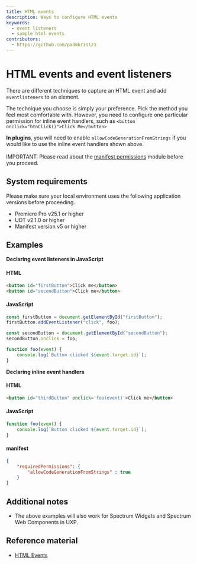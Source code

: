 ```yaml
---
title: HTML events
description: Ways to configure HTML events
keywords:
  - event listeners
  - sample html events
contributors:
  - https://github.com/padmkris123
---
```


# HTML events and event listeners

There are different techniques to capture an HTML event and add `eventlisteners` to an element.

The technique you choose is simply your preference. Pick the method you feel most comfortable with. However, you need to configure one particular permission for inline event handlers, such as `<button onclick="btnClick()">Click Me</button>`

<!--InlineAlert variant="info" slots="header, text1, text2"/-->

<!--Plugins and Scripts-->

**In plugins**, you will need to enable `allowCodeGenerationFromStrings` if you would like to use the inline event handlers shown above. <br></br>
IMPORTANT: Please read about the [manifest permissions](../../../plugins/concepts/manifest/#permissionsdefinition) module before you proceed.

<!--**In scripts**, since you cannot add inline event listeners, this permission is not applicable.-->

## System requirements

Please make sure your local environment uses the following application versions before proceeding.

- Premiere Pro v25.1 or higher
- UDT v2.1.0 or higher
- Manifest version v5 or higher

## Examples

**Declaring event listeners in JavaScript**

<CodeBlock slots="heading, code" repeat="2" languages="HTML, JavaScript" />

#### HTML

```html
<button id="firstButton">Click me</button>
<button id="secondButton">Click me</button>
```

#### JavaScript

```js
const firstButton = document.getElementById("firstButton");
firstButton.addEventListener("click", foo);

const secondButton = document.getElementById("secondButton");
secondButton.onclick = foo;

function foo(event) {
    console.log(`Button clicked ${event.target.id}`);
}
```

**Declaring inline event handlers**

<CodeBlock slots="heading, code" repeat="3" languages="HTML, JavaScript, JSON" />

#### HTML

```html
<button id="thirdButton" onclick='foo(event)'>Click me</button>
```

#### JavaScript

```js
function foo(event) {
    console.log(`Button clicked ${event.target.id}`);
}
```

#### manifest

```json
{
    "requiredPermissions": {
        "allowCodeGenerationFromStrings" : true
    }
}
```

## Additional notes

- The above examples will also work for Spectrum Widgets and Spectrum Web Components in UXP.

## Reference material

- [HTML Events](../../../uxp-api/reference-js/Global%20Members/HTML%20Events/)
